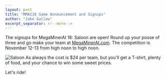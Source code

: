```yaml
---
layout: post
title: "MMAI18 Game Announcement and Signups"
author: "Jake Gallow"
excerpt_separator: <!--more-->
---
```




The signups for MegaMinerAI 18: Saloon are open! Round up your posse of three
and go make your team at [MegaMinerAI.com](https://megaminerai.com). The competition is
November 12-13 from high noon to high noon.
<!--more-->
![Saloon](http://siggame.io/blog/static/img/content/Saloon.png)
As always the cost is $24 per team, but you'll get a T-shirt, plenty of food,
 and your chance to win some sweet prices.

Let's ride!
